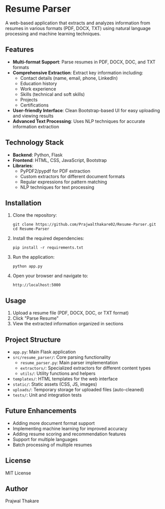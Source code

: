 # Resume Parser

A web-based application that extracts and analyzes information from resumes in various formats (PDF, DOCX, TXT) using natural language processing and machine learning techniques.

## Features

- **Multi-format Support**: Parse resumes in PDF, DOCX, DOC, and TXT formats
- **Comprehensive Extraction**: Extract key information including:
  - Contact details (name, email, phone, LinkedIn)
  - Education history
  - Work experience
  - Skills (technical and soft skills)
  - Projects
  - Certifications
- **User-friendly Interface**: Clean Bootstrap-based UI for easy uploading and viewing results
- **Advanced Text Processing**: Uses NLP techniques for accurate information extraction

## Technology Stack

- **Backend**: Python, Flask
- **Frontend**: HTML, CSS, JavaScript, Bootstrap
- **Libraries**:
  - PyPDF2/pypdf for PDF extraction
  - Custom extractors for different document formats
  - Regular expressions for pattern matching
  - NLP techniques for text processing

## Installation

1. Clone the repository:
   ```
   git clone https://github.com/Prajwalthakare02/Resume-Parser.git
   cd Resume-Parser
   ```

2. Install the required dependencies:
   ```
   pip install -r requirements.txt
   ```

3. Run the application:
   ```
   python app.py
   ```

4. Open your browser and navigate to:
   ```
   http://localhost:5000
   ```

## Usage

1. Upload a resume file (PDF, DOCX, DOC, or TXT format)
2. Click "Parse Resume"
3. View the extracted information organized in sections

## Project Structure

- `app.py`: Main Flask application
- `src/resume_parser/`: Core parsing functionality
  - `resume_parser.py`: Main parser implementation
  - `extractors/`: Specialized extractors for different content types
  - `utils/`: Utility functions and helpers
- `templates/`: HTML templates for the web interface
- `static/`: Static assets (CSS, JS, images)
- `uploads/`: Temporary storage for uploaded files (auto-cleaned)
- `tests/`: Unit and integration tests

## Future Enhancements

- Adding more document format support
- Implementing machine learning for improved accuracy
- Adding resume scoring and recommendation features
- Support for multiple languages
- Batch processing of multiple resumes

## License

MIT License

## Author

Prajwal Thakare
